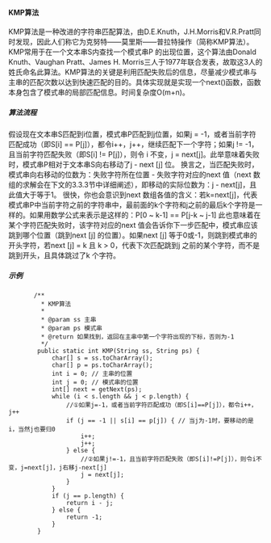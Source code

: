 #### KMP算法
KMP算法是一种改进的字符串匹配算法，由D.E.Knuth，J.H.Morris和V.R.Pratt同时发现，因此人们称它为克努特——莫里斯——普拉特操作（简称KMP算法）。KMP常用于在一个文本串S内查找一个模式串P 的出现位置，这个算法由Donald Knuth、Vaughan Pratt、James H. Morris三人于1977年联合发表，故取这3人的姓氏命名此算法。KMP算法的关键是利用匹配失败后的信息，尽量减少模式串与主串的匹配次数以达到快速匹配的目的。具体实现就是实现一个next()函数，函数本身包含了模式串的局部匹配信息。时间复杂度O(m+n)。
##### 算法流程
假设现在文本串S匹配到i位置，模式串P匹配到j位置，如果j = -1，或者当前字符匹配成功（即S[i] == P[j]），都令i++，j++，继续匹配下一个字符；如果j != -1，且当前字符匹配失败（即S[i] != P[j]），则令 i 不变，j = next[j]。此举意味着失败时，模式串P相对于文本串S向右移动了j - next [j] 位。 换言之，当匹配失败时，模式串向右移动的位数为：失败字符所在位置 - 失败字符对应的next 值（next 数组的求解会在下文的3.3.3节中详细阐述），即移动的实际位数为：j - next[j]，且此值大于等于1。 很快，你也会意识到next 数组各值的含义：若k=next[j]，代表模式串P中当前字符之前的字符串中，最前面的k个字符和j之前的最后k个字符是一样的。如果用数学公式来表示是这样的：P[0 ~ k-1] == P[j-k ~ j-1]
此也意味着在某个字符匹配失败时，该字符对应的next 值会告诉你下一步匹配中，模式串应该跳到哪个位置（跳到next [j] 的位置）。如果next [j] 等于0或-1，则跳到模式串的开头字符，若next [j] = k 且 k > 0，代表下次匹配跳到j 之前的某个字符，而不是跳到开头，且具体跳过了k 个字符。
##### 示例
           /**
             * KMP算法
             *
             * @param ss 主串
             * @param ps 模式串
             * @return 如果找到，返回在主串中第一个字符出现的下标，否则为-1
             */
            public static int KMP(String ss, String ps) {
                char[] s = ss.toCharArray();
                char[] p = ps.toCharArray();
                int i = 0; // 主串的位置
                int j = 0; // 模式串的位置
                int[] next = getNext(ps);
                while (i < s.length && j < p.length) {
                    //①如果j=-1，或者当前字符匹配成功（即S[i]==P[j]），都令i++，j++
                    if (j == -1 || s[i] == p[j]) { // 当j为-1时，要移动的是i，当然j也要归0
                        i++;
                        j++;
                    } else {
                        //②如果j!=-1，且当前字符匹配失败（即S[i]!=P[j]），则令i不变，j=next[j]，j右移j-next[j]
                        j = next[j];
                    }
                }
                if (j == p.length) {
                    return i - j;
                } else {
                    return -1;
                }
            }
